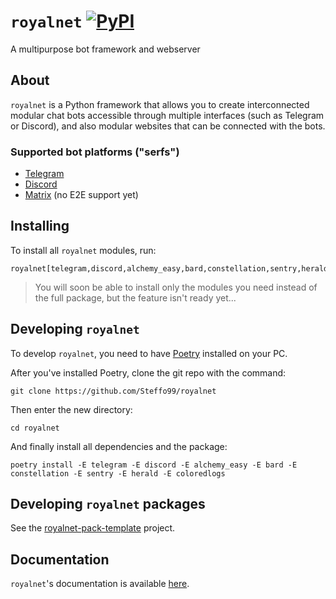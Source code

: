 # `royalnet` [![PyPI](https://img.shields.io/pypi/v/royalnet.svg)](https://pypi.org/project/royalnet/)

A multipurpose bot framework and webserver

## About

`royalnet` is a Python framework that allows you to create interconnected modular chat bots accessible through multiple interfaces (such as Telegram or Discord), and also modular websites that can be connected with the bots.

### Supported bot platforms ("serfs")

- [Telegram](https://core.telegram.org/bots)
- [Discord](https://discordapp.com/developers/docs/)
- [Matrix]() (no E2E support yet)

## Installing

To install all `royalnet` modules, run:

```
royalnet[telegram,discord,alchemy_easy,bard,constellation,sentry,herald,coloredlogs]
```

> You will soon be able to install only the modules you need instead of the full package, but the feature isn't ready yet...

## Developing `royalnet`

To develop `royalnet`, you need to have [Poetry](https://poetry.eustace.io/) installed on your PC.

After you've installed Poetry, clone the git repo with the command:

```
git clone https://github.com/Steffo99/royalnet
```

Then enter the new directory:

```
cd royalnet
```

And finally install all dependencies and the package:

```
poetry install -E telegram -E discord -E alchemy_easy -E bard -E constellation -E sentry -E herald -E coloredlogs
```

## Developing `royalnet` packages

See the [royalnet-pack-template](https://github.com/Steffo99/royalnet-pack-template) project.

## Documentation

`royalnet`'s documentation is available [here](https://gh.steffo.eu/royalnet).
